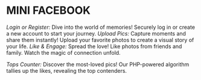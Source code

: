  # MINI FACEBOOK 
*Login or Register:* Dive into the world of memories! Securely log in or create a new account to start your journey.
*Upload Pics:* Capture moments and share them instantly! Upload your favorite photos to create a visual story of your life.
*Like & Engage:* Spread the love! Like photos from friends and family. Watch the magic of connection unfold.

*Tops Counter:* Discover the most-loved pics! Our PHP-powered algorithm tallies up the likes, revealing the top contenders.

